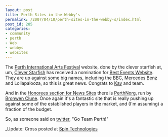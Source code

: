 ```yaml
---
layout: post
title: Perth Sites in the Webby's
permalink: /2007/04/10/perth-sites-in-the-webby-s/index.html
post_id: 285
categories: 
- community
- perth
- Web
- webbys
- websites
---
```


 The <a href="http://www.perthfestival.com.au/">Perth International Arts Festival</a> website, done by the clever starfish at, um, <a href="http://cleverstarfish.com">Clever Starfish</a> has received a nomination for <a href="http://www.webbyawards.com/webbys/current.php#webby_entry_events">Best Events Website</a>. They are up against some big names, including the <span class="caps">BBC</span>, Mercedes Benz and Lollapalooza, so this is great news. Congrats to <a href="http://goatlady.wordpress.com">Kay</a> and team.




And in the <a href="http://www.webbyawards.com/webbys/current_honorees.php?media_id=96&category_id=45">Honorees section for News Sites</a> there is <a href="http://www.perthnorg.com.au">PerthNorg</a>, run by <a href="http://www.norgdom.perthnorg.com.au/">Bronwen Clune</a>. Once again it's a fantastic site that is really pushing up against some of the established players in the market, and (I'm assuming) a fraction of the budget.




So, as someone said on <a href="http://www.twitter.com">twitter</a>, "Go Team Perth!"




_Update: Cross posted at <a href="http://spintech.com.au/2007/4/11/perth-sites-in-the-webby-s">Spin Technologies</a>

